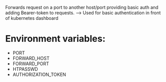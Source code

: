Forwards request on a port to another host/port providing basic auth and adding Bearer-token to requests.
--> Used for basic authentication in front of kubernetes dashboard

# Environment variables:

- PORT
- FORWARD_HOST
- FORWARD_PORT
- HTPASSWD
- AUTHORIZATION_TOKEN